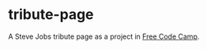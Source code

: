 # tribute-page
A Steve Jobs tribute page as a project in [Free Code Camp](http://www.freecodecamp.com/challenges/build-a-tribute-page).
